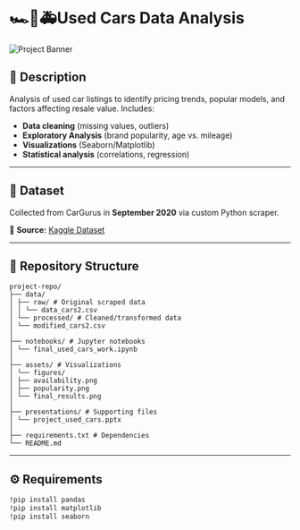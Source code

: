 # 🏎️🚗🚑Used Cars Data Analysis  

![Project Banner](https://github.com/user-attachments/assets/e792cc32-c80b-45c3-bc98-eace947bc875)  

## 📝 Description  
Analysis of used car listings to identify pricing trends, popular models, and factors affecting resale value. Includes:  

- **Data cleaning** (missing values, outliers)  
- **Exploratory Analysis** (brand popularity, age vs. mileage)  
- **Visualizations** (Seaborn/Matplotlib)  
- **Statistical analysis** (correlations, regression)  

---

## 🔢 Dataset  
Collected from CarGurus in **September 2020** via custom Python scraper.  

📌 **Source:** [Kaggle Dataset](https://www.kaggle.com/datasets/ananaymital/us-used-cars-dataset)  

---

## 📂 Repository Structure  
```
project-repo/
├── data/
│ ├── raw/ # Original scraped data
│ │ └── data_cars2.csv
│ └── processed/ # Cleaned/transformed data
│ └── modified_cars2.csv
│
├── notebooks/ # Jupyter notebooks
│ └── final_used_cars_work.ipynb
│
├── assets/ # Visualizations
│ └── figures/
│ ├── availability.png
│ ├── popularity.png
│ └── final_results.png
│
├── presentations/ # Supporting files
│ └── project_used_cars.pptx
│
├── requirements.txt # Dependencies
└── README.md
```
---

## ⚙️ Requirements  
```bash
!pip install pandas
!pip install matplotlib
!pip install seaborn
```
